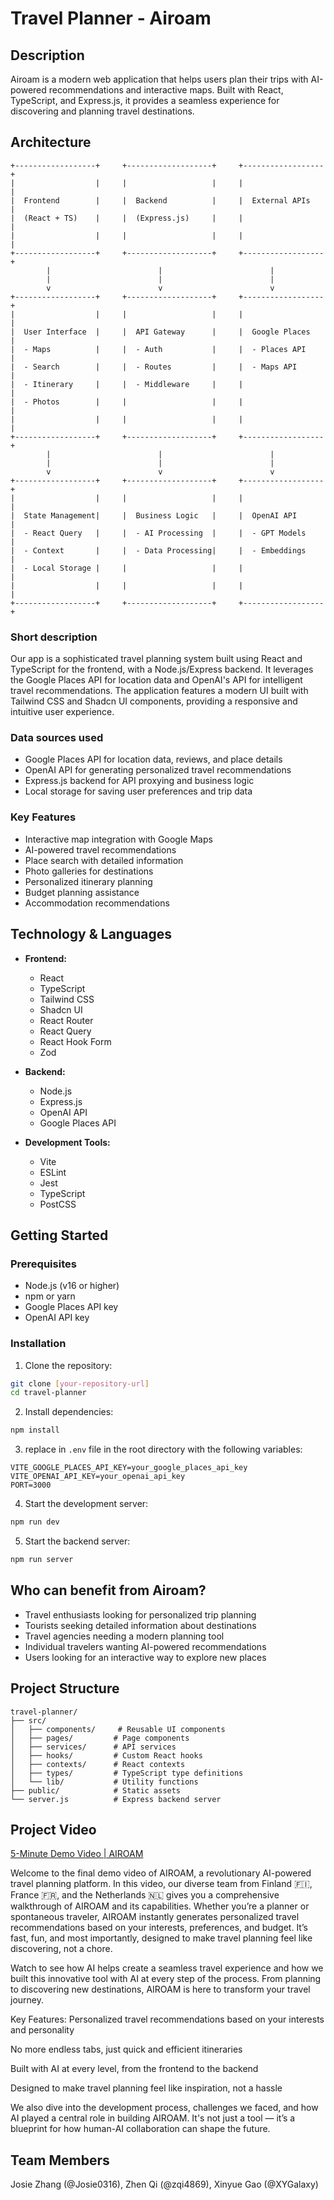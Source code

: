# Travel Planner - Airoam

## Description
Airoam is a modern web application that helps users plan their trips with AI-powered recommendations and interactive maps. Built with React, TypeScript, and Express.js, it provides a seamless experience for discovering and planning travel destinations.

## Architecture
```ascii
+------------------+     +-------------------+     +------------------+
|                  |     |                   |     |                  |
|  Frontend        |     |  Backend          |     |  External APIs   |
|  (React + TS)    |     |  (Express.js)     |     |                  |
|                  |     |                   |     |                  |
+------------------+     +-------------------+     +------------------+
        |                        |                        |
        |                        |                        |
        v                        v                        v
+------------------+     +-------------------+     +------------------+
|                  |     |                   |     |                  |
|  User Interface  |     |  API Gateway      |     |  Google Places   |
|  - Maps          |     |  - Auth           |     |  - Places API    |
|  - Search        |     |  - Routes         |     |  - Maps API      |
|  - Itinerary     |     |  - Middleware     |     |                  |
|  - Photos        |     |                   |     |                  |
|                  |     |                   |     |                  |
+------------------+     +-------------------+     +------------------+
        |                        |                        |
        |                        |                        |
        v                        v                        v
+------------------+     +-------------------+     +------------------+
|                  |     |                   |     |                  |
|  State Management|     |  Business Logic   |     |  OpenAI API      |
|  - React Query   |     |  - AI Processing  |     |  - GPT Models    |
|  - Context       |     |  - Data Processing|     |  - Embeddings    |
|  - Local Storage |     |                   |     |                  |
|                  |     |                   |     |                  |
+------------------+     +-------------------+     +------------------+
```


### Short description
Our app is a sophisticated travel planning system built using React and TypeScript for the frontend, with a Node.js/Express backend. It leverages the Google Places API for location data and OpenAI's API for intelligent travel recommendations. The application features a modern UI built with Tailwind CSS and Shadcn UI components, providing a responsive and intuitive user experience.

### Data sources used
- Google Places API for location data, reviews, and place details
- OpenAI API for generating personalized travel recommendations
- Express.js backend for API proxying and business logic
- Local storage for saving user preferences and trip data

### Key Features
- Interactive map integration with Google Maps
- AI-powered travel recommendations
- Place search with detailed information
- Photo galleries for destinations
- Personalized itinerary planning
- Budget planning assistance
- Accommodation recommendations

## Technology & Languages

- **Frontend:**
  - React
  - TypeScript
  - Tailwind CSS
  - Shadcn UI
  - React Router
  - React Query
  - React Hook Form
  - Zod

- **Backend:**
  - Node.js
  - Express.js
  - OpenAI API
  - Google Places API

- **Development Tools:**
  - Vite
  - ESLint
  - Jest
  - TypeScript
  - PostCSS

## Getting Started

### Prerequisites
- Node.js (v16 or higher)
- npm or yarn
- Google Places API key
- OpenAI API key

### Installation

1. Clone the repository:
```bash
git clone [your-repository-url]
cd travel-planner
```

2. Install dependencies:
```bash
npm install
```

3. replace in `.env` file in the root directory with the following variables:
```
VITE_GOOGLE_PLACES_API_KEY=your_google_places_api_key
VITE_OPENAI_API_KEY=your_openai_api_key
PORT=3000
```

4. Start the development server:
```bash
npm run dev
```

5. Start the backend server:
```bash
npm run server
```

## Who can benefit from Airoam?
- Travel enthusiasts looking for personalized trip planning
- Tourists seeking detailed information about destinations
- Travel agencies needing a modern planning tool
- Individual travelers wanting AI-powered recommendations
- Users looking for an interactive way to explore new places

## Project Structure
```
travel-planner/
├── src/
│   ├── components/     # Reusable UI components
│   ├── pages/         # Page components
│   ├── services/      # API services
│   ├── hooks/         # Custom React hooks
│   ├── contexts/      # React contexts
│   ├── types/         # TypeScript type definitions
│   └── lib/           # Utility functions
├── public/            # Static assets
└── server.js          # Express backend server
```

## Project Video
[5-Minute Demo Video | AIROAM](https://www.youtube.com/watch?v=7JBjwC4-oGs)

Welcome to the final demo video of AIROAM, a revolutionary AI-powered travel planning platform. In this video, our diverse team from Finland 🇫🇮, France 🇫🇷, and the Netherlands 🇳🇱 gives you a comprehensive walkthrough of AIROAM and its capabilities. Whether you’re a planner or spontaneous traveler, AIROAM instantly generates personalized travel recommendations based on your interests, preferences, and budget. It’s fast, fun, and most importantly, designed to make travel planning feel like discovering, not a chore.

Watch to see how AI helps create a seamless travel experience and how we built this innovative tool with AI at every step of the process. From planning to discovering new destinations, AIROAM is here to transform your travel journey.

Key Features:
Personalized travel recommendations based on your interests and personality

No more endless tabs, just quick and efficient itineraries

Built with AI at every level, from the frontend to the backend

Designed to make travel planning feel like inspiration, not a hassle

We also dive into the development process, challenges we faced, and how AI played a central role in building AIROAM. It's not just a tool — it’s a blueprint for how human-AI collaboration can shape the future.

## Team Members
Josie Zhang (@Josie0316), Zhen Qi (@zqi4869), Xinyue Gao (@XYGalaxy)
